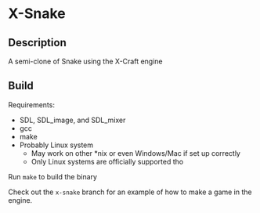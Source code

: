 # X-Snake

## Description

A semi-clone of Snake using the X-Craft engine

## Build

Requirements:

- SDL, SDL_image, and SDL_mixer
- gcc
- make
- Probably Linux system
  + May work on other \*nix or even Windows/Mac if set up correctly
  + Only Linux systems are officially supported tho

Run `make` to build the binary

Check out the `x-snake` branch for an example of how to make a game in the engine.

